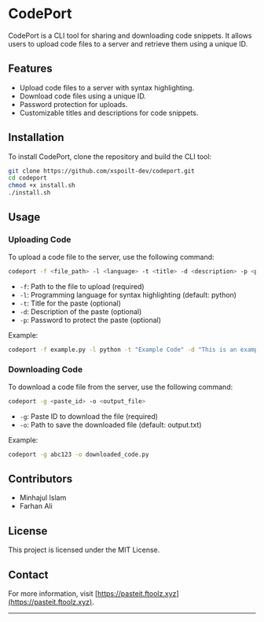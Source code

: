 # CodePort

CodePort is a CLI tool for sharing and downloading code snippets. It allows users to upload code files to a server and retrieve them using a unique ID.

## Features

- Upload code files to a server with syntax highlighting.
- Download code files using a unique ID.
- Password protection for uploads.
- Customizable titles and descriptions for code snippets.

## Installation

To install CodePort, clone the repository and build the CLI tool:

```bash
git clone https://github.com/xspoilt-dev/codeport.git
cd codeport
chmod +x install.sh
./install.sh
```

## Usage

### Uploading Code

To upload a code file to the server, use the following command:

```bash
codeport -f <file_path> -l <language> -t <title> -d <description> -p <password>
```

- `-f`: Path to the file to upload (required)
- `-l`: Programming language for syntax highlighting (default: python)
- `-t`: Title for the paste (optional)
- `-d`: Description of the paste (optional)
- `-p`: Password to protect the paste (optional)

Example:

```bash
codeport -f example.py -l python -t "Example Code" -d "This is an example code snippet." -p "mypassword"
```

### Downloading Code

To download a code file from the server, use the following command:

```bash
codeport -g <paste_id> -o <output_file>
```

- `-g`: Paste ID to download the file (required)
- `-o`: Path to save the downloaded file (default: output.txt)

Example:

```bash
codeport -g abc123 -o downloaded_code.py
```

## Contributors

- Minhajul Islam
- Farhan Ali

## License

This project is licensed under the MIT License.

## Contact

For more information, visit [https://pasteit.ftoolz.xyz](https://pasteit.ftoolz.xyz).

---
